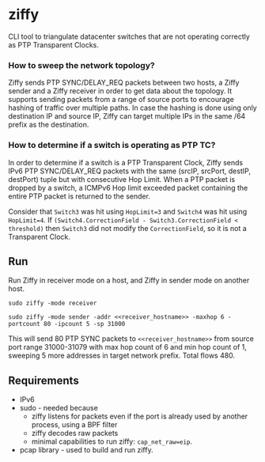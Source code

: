 # ziffy
CLI tool to triangulate datacenter switches that are not operating correctly as PTP Transparent Clocks.

### How to sweep the network topology?

Ziffy sends PTP SYNC/DELAY\_REQ packets between two hosts, a Ziffy sender and a Ziffy receiver in order to get data about the topology. It supports sending packets from a range of source ports to encourage hashing of traffic over multiple paths. In case the hashing is done using only destination IP and source IP, Ziffy can target multiple IPs in the same /64 prefix as the destination.

### How to determine if a switch is operating as PTP TC?

In order to determine if a switch is a PTP Transparent Clock, Ziffy sends IPv6 PTP SYNC/DELAY\_REQ packets with the same (srcIP, srcPort, destIP, destPort) tuple but with consecutive Hop Limit. When a PTP packet is dropped by a switch, a ICMPv6 Hop limit exceeded packet containing the entire PTP packet is returned to the sender.

Consider that `Switch3` was hit using `HopLimit=3` and `Switch4` was hit using `HopLimit=4`. If `(Switch4.CorrectionField - Switch3.CorrectionField < threshold)` then `Switch3` did not modify the `CorrectionField`, so it is not a Transparent Clock.

## Run
Run Ziffy in receiver mode on a host, and Ziffy in sender mode on another host.

```
sudo ziffy -mode receiver
```
```
sudo ziffy -mode sender -addr <<receiver_hostname>> -maxhop 6 -portcount 80 -ipcount 5 -sp 31000
```

This will send 80 PTP SYNC packets to `<<receiver_hostname>>` from source port range 31000-31079 with max hop count of 6 and min hop count of 1, sweeping 5 more addresses in target network prefix. Total flows 480.

## Requirements
* IPv6
* sudo - needed because
    * ziffy listens for packets even if the port is already used by another process, using a BPF filter 
    * ziffy decodes raw packets
    * minimal capabilities to run ziffy: `cap_net_raw=eip`.
* pcap library - used to build and run ziffy.
